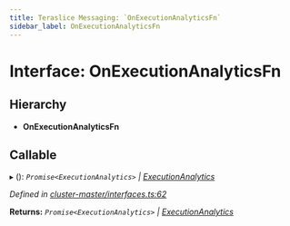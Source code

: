 ```yaml
---
title: Teraslice Messaging: `OnExecutionAnalyticsFn`
sidebar_label: OnExecutionAnalyticsFn
---
```


# Interface: OnExecutionAnalyticsFn

## Hierarchy

* **OnExecutionAnalyticsFn**

## Callable

▸ (): *`Promise<ExecutionAnalytics>` | [ExecutionAnalytics](executionanalytics.md)*

*Defined in [cluster-master/interfaces.ts:62](https://github.com/terascope/teraslice/blob/6aab1cd2/packages/teraslice-messaging/src/cluster-master/interfaces.ts#L62)*

**Returns:** *`Promise<ExecutionAnalytics>` | [ExecutionAnalytics](executionanalytics.md)*
